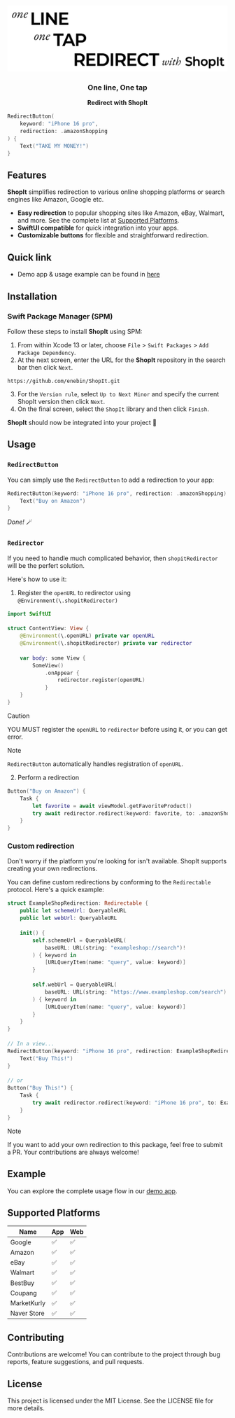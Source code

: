 ![Redirect with ShopIt](Assets/banner.png)

<div align="center">

### One line, One tap
**Redirect with ShopIt**

</div>

```swift
RedirectButton(
    keyword: "iPhone 16 pro", 
    redirection: .amazonShopping
) {
    Text("TAKE MY MONEY!")
}
```

## Features
**ShopIt** simplifies redirection to various online shopping platforms or search engines like Amazon, Google etc.

- **Easy redirection** to popular shopping sites like Amazon, eBay, Walmart, and more. See the complete list at [Supported Platforms](#Supported-Platforms).
- **SwiftUI compatible** for quick integration into your apps.
- **Customizable buttons** for flexible and straightforward redirection.

## Quick link
- Demo app & usage example can be found in [here]()

## Installation

### Swift Package Manager (SPM)
Follow these steps to install **ShopIt** using SPM:

1. From within Xcode 13 or later, choose `File` > `Swift Packages` > `Add Package Dependency`.
2. At the next screen, enter the URL for the **ShopIt** repository in the search bar then click `Next`.
``` Text
https://github.com/enebin/ShopIt.git
```
3. For the `Version rule`, select `Up to Next Minor` and specify the current ShopIt version then click `Next`.
4. On the final screen, select the `ShopIt` library and then click `Finish`.

**ShopIt** should now be integrated into your project 🚀

## Usage
### `RedirectButton`
You can simply use the `RedirectButton` to add a redirection to your app:
```swift
RedirectButton(keyword: "iPhone 16 pro", redirection: .amazonShopping) {
    Text("Buy on Amazon")
}
```
_Done!_ 🪄

### `Redirector`
If you need to handle much complicated behavior, then `shopitRedirector` will be the perfert solution. 

Here's how to use it:

1. Register the `openURL` to redirector using `@Environment(\.shopitRedirector)`

```swift
import SwiftUI

struct ContentView: View {
    @Environment(\.openURL) private var openURL
    @Environment(\.shopitRedirector) private var redirector
    
    var body: some View {
        SomeView()
            .onAppear {
                redirector.register(openURL)
            }
    }
}
```
> [!CAUTION]
> YOU MUST register the `openURL` to `redirector` before using it, or you can get error.

> [!Note]  
> `RedirectButton` automatically handles registration of `openURL`. 

2. Perform a redirection

```swift
Button("Buy on Amazon") {
    Task {
        let favorite = await viewModel.getFavoriteProduct()
        try await redirector.redirect(keyword: favorite, to: .amazonShopping)
    }
}

```

### Custom redirection
Don't worry if the platform you're looking for isn't available. ShopIt supports creating your own redirections.

You can define custom redirections by conforming to the `Redirectable` protocol. Here's a quick example:

``` Swift
struct ExampleShopRedirection: Redirectable {
    public let schemeUrl: QueryableURL
    public let webUrl: QueryableURL
    
    init() {
        self.schemeUrl = QueryableURL(
            baseURL: URL(string: "exampleshop://search")!
        ) { keyword in
            [URLQueryItem(name: "query", value: keyword)]
        }
        
        self.webUrl = QueryableURL(
            baseURL: URL(string: "https://www.exampleshop.com/search")!
        ) { keyword in
            [URLQueryItem(name: "query", value: keyword)]
        }
    }
}

// In a view...
RedirectButton(keyword: "iPhone 16 pro", redirection: ExampleShopRedirection()) {
    Text("Buy This!")
}

// or 
Button("Buy This!") {
    Task {
        try await redirector.redirect(keyword: "iPhone 16 pro", to: ExampleShopRedirection())
    }
}
```

> [!Note]
> If you want to add your own redirection to this package, feel free to submit a PR. Your contributions are always welcome!

## Example
You can explore the complete usage flow in our [demo app]().

## Supported Platforms

| Name        | App    | Web |
|-------------|--------|-----|
| Google      | ✅     | ✅  |
| Amazon      | ✅     | ✅  |
| eBay        | ✅     | ✅  |
| Walmart     | ✅     | ✅  |
| BestBuy     | ✅     | ✅  |
| Coupang     | ✅     | ✅  |
| MarketKurly | ✅     | ✅  |
| Naver Store | ✅     | ✅  |


## Contributing

Contributions are welcome! You can contribute to the project through bug reports, feature suggestions, and pull requests.

## License

This project is licensed under the MIT License. See the LICENSE file for more details.